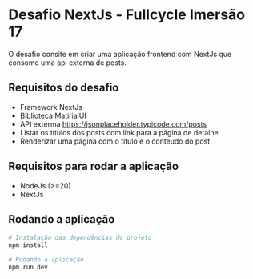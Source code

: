 # Desafio NextJs - Fullcycle Imersão 17

O desafio consite em criar uma aplicação frontend com NextJs que consome uma api externa de posts.

## Requisitos do desafio
- Framework NextJs
- Biblioteca MatirialUI
- API exterma https://jsonplaceholder.typicode.com/posts
- Listar os títulos dos posts com link para a página de detalhe
- Renderizar uma página com o título e o conteudo do post

## Requisitos para rodar a aplicação

- NodeJs (>=20)
- NextJs

## Rodando a aplicação

```sh
# Instalação das dependências do projeto
npm install

# Rodando a aplicação
npm run dev

```

